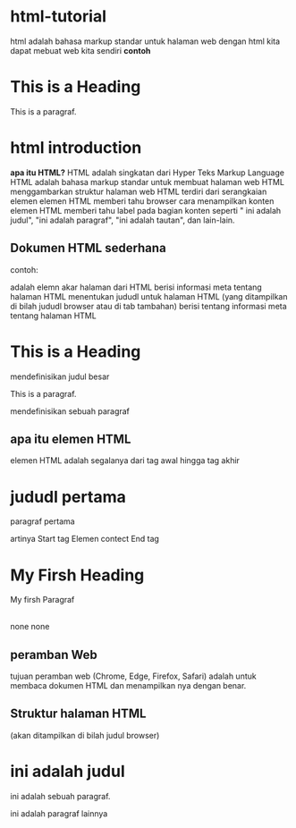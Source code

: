 # html-tutorial
html adalah bahasa markup standar untuk halaman web
dengan html kita dapat mebuat web kita sendiri
**contoh**
<!DOCTYPE html
<html>
<head>
<title>Page Title</title>
</head>

<h1>This is a Heading</h1>
<p>This is a paragraf.</p>

</body>
</html>


# html introduction 
**apa itu HTML?**
HTML adalah singkatan dari Hyper Teks Markup Language
HTML adalah bahasa markup standar untuk membuat halaman web
HTML menggambarkan struktur halaman web
HTML terdiri dari serangkaian elemen
elemen HTML memberi tahu browser cara menampilkan konten
elemen HTML memberi tahu label pada bagian konten seperti " ini adalah judul", "ini adalah paragraf", "ini adalah tautan", dan lain-lain. 

## Dokumen HTML sederhana ##
contoh:
<!DOCTYPE html mendefinisikan bahwa dokumn ini adalah dokumen HTML5
<html> adalah elemn akar halaman dari HTML
<head> berisi informasi meta tentang halaman HTML
<title>Page Title</title> menentukan jududl untuk halaman HTML (yang ditampilkan di bilah jududl browser atau di tab tambahan)
</head> berisi tentang informasi meta tentang halaman HTML

<h1>This is a Heading</h1> mendefinisikan judul besar
<p>This is a paragraf.</p> mendefinisikan sebuah paragraf

</body>
</html>

## apa itu elemen HTML ##
elemen HTML adalah segalanya dari tag awal hingga tag akhir
<h1> jududl pertama </h1>
<p> paragraf pertama </p>

artinya 
Start tag                    Elemen contect                End tag
<h1>                         My Firsh Heading               </h1>
<p>                          My firsh Paragraf              </P>
<br>                         none                           none

## peramban Web ##
tujuan peramban web (Chrome, Edge, Firefox, Safari) adalah untuk membaca dokumen HTML dan menampilkan nya dengan benar. 

## Struktur halaman HTML ##
<kepala>
  <title> judul halaman </title> (akan ditampilkan di bilah judul browser)
</kepala>
<tubuh>
    <h1> ini adalah judul</h1>
    <p> ini adalah sebuah paragraf.</p>
    <p> ini adalah paragraf lainnya</p>
</tubuh>
